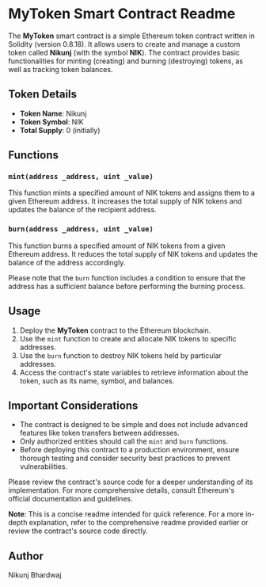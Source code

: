 # MyToken Smart Contract Readme

The **MyToken** smart contract is a simple Ethereum token contract written in Solidity (version 0.8.18). It allows users to create and manage a custom token called **Nikunj** (with the symbol **NIK**). The contract provides basic functionalities for minting (creating) and burning (destroying) tokens, as well as tracking token balances.

## Token Details

- **Token Name**: Nikunj
- **Token Symbol**: NIK
- **Total Supply**: 0 (initially)

## Functions

### `mint(address _address, uint _value)`

This function mints a specified amount of NIK tokens and assigns them to a given Ethereum address. It increases the total supply of NIK tokens and updates the balance of the recipient address.

### `burn(address _address, uint _value)`

This function burns a specified amount of NIK tokens from a given Ethereum address. It reduces the total supply of NIK tokens and updates the balance of the address accordingly.

Please note that the `burn` function includes a condition to ensure that the address has a sufficient balance before performing the burning process.

## Usage

1. Deploy the **MyToken** contract to the Ethereum blockchain.
2. Use the `mint` function to create and allocate NIK tokens to specific addresses.
3. Use the `burn` function to destroy NIK tokens held by particular addresses.
4. Access the contract's state variables to retrieve information about the token, such as its name, symbol, and balances.

## Important Considerations

- The contract is designed to be simple and does not include advanced features like token transfers between addresses.
- Only authorized entities should call the `mint` and `burn` functions.
- Before deploying this contract to a production environment, ensure thorough testing and consider security best practices to prevent vulnerabilities.

Please review the contract's source code for a deeper understanding of its implementation. For more comprehensive details, consult Ethereum's official documentation and guidelines.

**Note**: This is a concise readme intended for quick reference. For a more in-depth explanation, refer to the comprehensive readme provided earlier or review the contract's source code directly.

## Author  
Nikunj Bhardwaj
